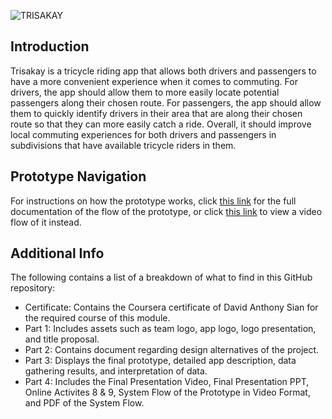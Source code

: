 ![TRISAKAY](https://github.com/SnoreRax/CS152-Sian-Compilation/assets/130671410/5cd887f2-b50b-4145-b422-a40e224f85c5)

## Introduction

Trisakay is a tricycle riding app that allows both drivers and passengers to have a more convenient experience when it comes to commuting. For drivers, the app should allow them to more easily locate potential passengers along their chosen route. For passengers, the app should allow them to quickly identify drivers in their area that are along their chosen route so that they can more easily catch a ride. Overall, it should improve local commuting experiences for both drivers and passengers in subdivisions that have available tricycle riders in them. 

## Prototype Navigation

For instructions on how the prototype works, click [this link](https://github.com/SnoreRax/CS152-Sian-Compilation/blob/9c130ee765e3a659144ac4f5ddd6ce6ef553b8c1/Part%204/TriSakay%20User%20Manual.pdf) for the full documentation of the flow of the prototype, or click [this link](https://malayancollegesmindanaoo365-my.sharepoint.com/personal/rmlagat_mcm_edu_ph/_layouts/15/stream.aspx?id=%2Fpersonal%2Frmlagat%5Fmcm%5Fedu%5Fph%2FDocuments%2FTeamSL%5FTriSakay%2FTEAM%20SL%20%28Sian%5FLagat%29%20Part4%2FTriSakay%20Prototype%20Video%20Flow%2Emov&nav=eyJyZWZlcnJhbEluZm8iOnsicmVmZXJyYWxBcHAiOiJPbmVEcml2ZUZvckJ1c2luZXNzIiwicmVmZXJyYWxBcHBQbGF0Zm9ybSI6IldlYiIsInJlZmVycmFsTW9kZSI6InZpZXciLCJyZWZlcnJhbFZpZXciOiJNeUZpbGVzTGlua0NvcHkifX0&ga=1&referrer=StreamWebApp%2EWeb&referrerScenario=AddressBarCopied%2Eview%2E67c93c51%2Ddbab%2D4f74%2Daaff%2D263478304c15) to view a video flow of it instead.

## Additional Info

The following contains a list of a breakdown of what to find in this GitHub repository:

- Certificate: Contains the Coursera certificate of David Anthony Sian for the required course of this module.
- Part 1: Includes assets such as team logo, app logo, logo presentation, and title proposal.
- Part 2: Contains document regarding design alternatives of the project.
- Part 3: Displays the final prototype, detailed app description, data gathering results, and interpretation of data.
- Part 4: Includes the Final Presentation Video, Final Presentation PPT, Online Activites 8 & 9, System Flow of the Prototype in Video Format, and PDF of the System Flow.

